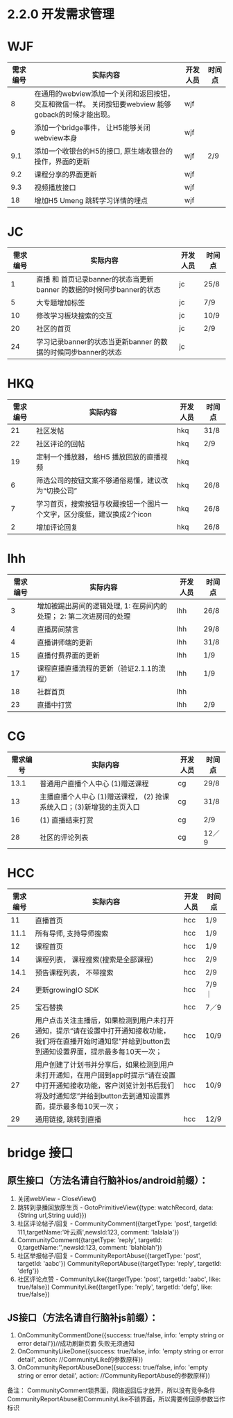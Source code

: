 # 2.2.0 开发需求管理

# WJF
| 需求编号 | 实际内容 | 开发人员 | 时间点 
|------|---------------------------------------------------------------------------|----------------------------------------------------|--------|
| 8 | 在通用的webview添加一个关闭和返回按钮， 交互和微信一样。 关闭按钮要webview 能够goback的时候才能出现。 | wjf |
| 9 | 添加一个bridge事件， 让H5能够关闭webview本身 | wjf |
| 9.1 | 添加一个收银台的H5的接口, 原生端收银台的操作，界面的更新 | wjf | 2/9 |
| 9.2 | 课程分享的界面更新 | wjf |  |
| 9.3 | 视频播放接口 | wjf |
| 18 | 增加H5 Umeng 跳转学习详情的埋点 | wjf |

# JC
| 需求编号 | 实际内容 | 开发人员 | 时间点 
|------|---------------------------------------------------------------------------|----------------------------------------------------|--------|
| 1 | 直播 和 首页记录banner的状态当更新banner 的数据的时候同步banner的状态 | jc | 25/8 |
| 5 | 大专题增加标签 | jc | 7/9 |
| 10 | 修改学习板块搜索的交互 | jc | 10/9 |
| 20 | 社区的首页 | jc | 2/9 |
| 24 | 学习记录banner的状态当更新banner 的数据的时候同步banner的状态 | jc | |


# HKQ
| 需求编号 | 实际内容 | 开发人员 | 时间点 
|------|---------------------------------------------------------------------------|----------------------------------------------------|--------|
| 21 | 社区发帖 | hkq | 31/8 |
| 22 | 社区评论的回帖 | hkq | 2/9 |
| 19 | 定制一个播放器， 给H5 播放回放的直播视频 | hkq |
| 6 | 筛选公司的按钮文案不够通俗易懂，建议改为“切换公司”  | hkq | 26/8 |
| 7 | 学习首页，搜索按钮与收藏按钮一个图片一个文字，区分度低，建议换成2个icon | hkq | 26/8 |
| 2 | 增加评论回复 | hkq | 26/8|

# lhh
| 需求编号 | 实际内容 | 开发人员 | 时间点 
|------|---------------------------------------------------------------------------|----------------------------------------------------|--------|
| 3 | 增加被踢出房间的逻辑处理, 1: 在房间内的处理； 2: 第二次进房间的处理 | lhh | 26/8|
| 4 | 直播房间禁言 | lhh | 29/8|
| 4 | 直播讲师端的更新 | lhh | 31/8 |
| 15 | 直播付费界面的更新 | lhh | 1/9 |
| 17 | 课程直播直播流程的更新（验证2.1.1的流程） | lhh | 1/9|
| 18 | 社群首页 | lhh |
| 23 | 直播中打赏 | lhh | 2/9|


# CG
| 需求编号 | 实际内容 | 开发人员 | 时间点 
|------|---------------------------------------------------------------------------|----------------------------------------------------|--------|
| 13.1 | 普通用户直播个人中心 (1)赠送课程 | cg | 29/8 |
| 13 | 主播直播个人中心 (1)赠送课程， (2) 抢课系统入口；(3)新增我的主页入口 | cg | 31/8|
| 16 |(1) 直播结束打赏  | cg | 2/9 |
| 28 | 社区的评论列表 | cg | 12／9  |


# HCC
| 需求编号 | 实际内容 | 开发人员 | 时间点 
|------|---------------------------------------------------------------------------|----------------------------------------------------|--------|
| 11 | 直播首页 | hcc | 1/9 |
| 11.1 | 所有导师, 支持导师搜索 | hcc | 1/9 |
| 12 | 课程首页 | hcc | 1/9 |
| 14 | 课程列表， 课程搜索(搜索是全部课程) | hcc | 2/9|
| 14.1 | 预告课程列表， 不带搜索 | hcc | 2/9 |
| 24 | 更新growingIO SDK | hcc | 7/9｜
| 25 | 宝石替换 | hcc | 7／9 |
| 26 | 用户点击关注主播后，如果检测到用户未打开通知，提示“请在设置中打开通知接收功能，我们将在直播开始时通知您”并给到button去到通知设置界面，提示最多每10天一次；| hcc | 10/9 |
| 27 | 用户创建了计划书并分享后，如果检测到用户未打开通知，在用户回到app时提示“请在设置中打开通知接收功能，客户浏览计划书后我们将及时通知您”并给到button去到通知设置界面，提示最多每10天一次；| hcc | 10/9 |
| 29 | 通用链接, 跳转到直播| hcc | 12/9 |

# bridge 接口

## 原生接口（方法名请自行脑补ios/android前缀）：
1. 关闭webView - CloseView()
2. 跳转到录播回放原生页 - GotoPrimitiveView({type: watchRecord, data: {String url,String uuid}})
3. 社区评论帖子/回复 - CommunityComment({targetType: 'post', targetId: 111,targetName:'叶云燕',newsId:123, comment: 'lalalala'})
4. CommunityComment({targetType: 'reply', targetId: 0,targetName:'',newsId:123, comment: 'blahblah'})
5. 社区举报帖子/回复 - CommunityReportAbuse({targetType: 'post', targetId: 'aabc'})
CommunityReportAbuse({targetType: 'reply', targetId: 'defg'})
6. 社区评论点赞 - CommunityLike({targetType: 'post', targetId: 'aabc', like: true/false})
CommunityLike({targetType: 'reply', targetId: 'defg', like: true/false})


## JS接口（方法名请自行脑补js前缀）：
1. OnCommunityCommentDone({success: true/false, info: 'empty string or error detail'})//成功刷新页面  失败无须通知
2. OnCommunityLikeDone({success: true/false, info: 'empty string or error detail', action: //CommunityLike的参数原样})
3. OnCommunityReportAbuseDone({success: true/false, info: 'empty string or error detail', action: //CommunityReportAbuse的参数原样})

备注：
CommunityComment锁界面，网络返回后才放开，所以没有竞争条件
CommunityReportAbuse和CommunityLike不锁界面，所以需要传回原参数当作标识 



